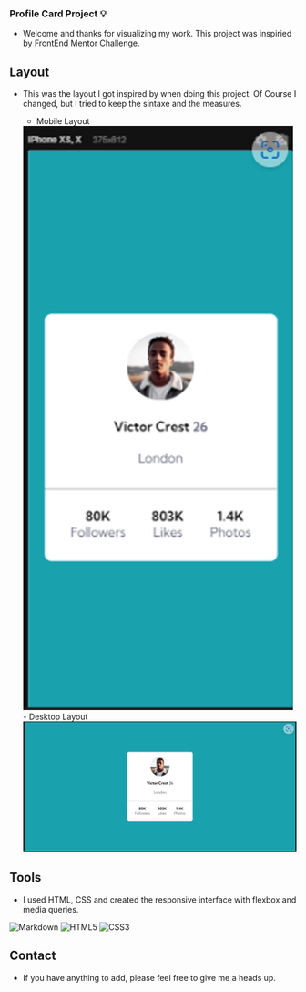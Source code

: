 ### Profile Card Project 💡
- Welcome and thanks for visualizing my work. This project was inspiried by FrontEnd Mentor Challenge. 
## Layout
- This was the layout I got inspired by when doing this project. Of Course I changed, but I tried to keep the sintaxe and the measures.
    
    -   Mobile Layout
    
    <img src="./src/images/mobilelayout.png">
    - Desktop Layout

    <img src="./src/images/desktoplayout.png">

## Tools
- I used HTML, CSS and created the responsive interface with flexbox and media queries. 

![Markdown](https://img.shields.io/badge/Markdown-000?style=for-the-badge&logo=markdown)
![HTML5](https://img.shields.io/badge/HTML5-000?style=for-the-badge&logo=html5)
![CSS3](https://img.shields.io/badge/CSS3-000?style=for-the-badge&logo=css3&logoColor=264CE4)

## Contact

- If you have anything to add, please feel free to give me a heads up.